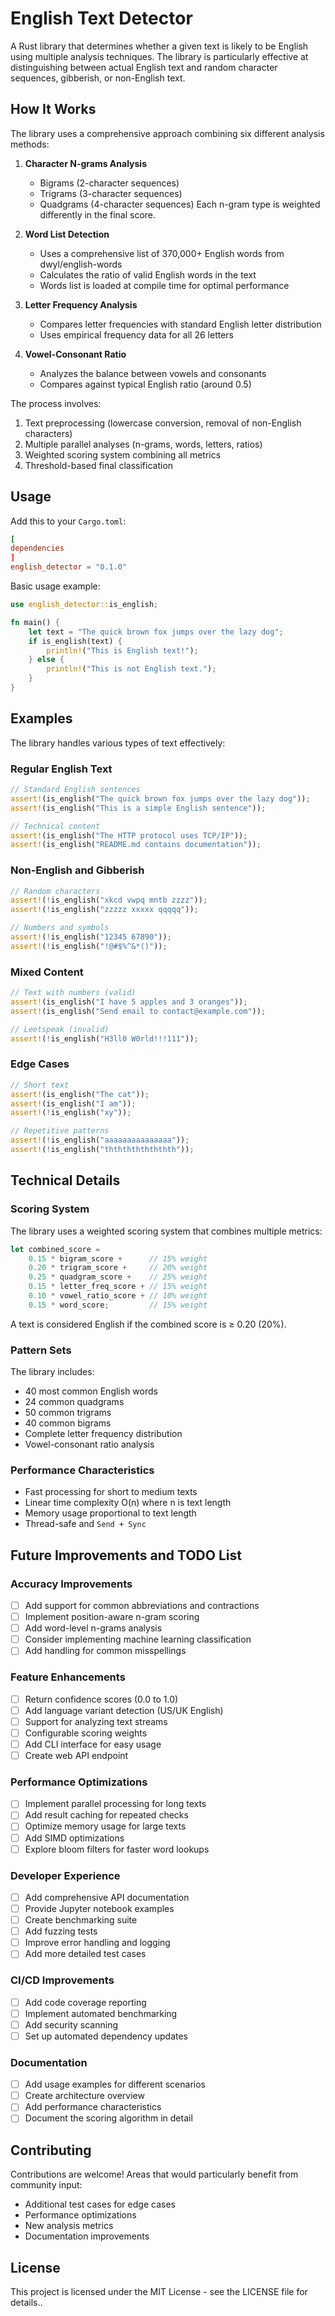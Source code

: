 # English Text Detector

A Rust library that determines whether a given text is likely to be English using multiple analysis techniques. The library is particularly effective at distinguishing between actual English text and random character sequences, gibberish, or non-English text.

## How It Works

The library uses a comprehensive approach combining six different analysis methods:

1. **Character N-grams Analysis**
   - Bigrams (2-character sequences)
   - Trigrams (3-character sequences)
   - Quadgrams (4-character sequences)
   Each n-gram type is weighted differently in the final score.

2. **Word List Detection**
   - Uses a comprehensive list of 370,000+ English words from dwyl/english-words
   - Calculates the ratio of valid English words in the text
   - Words list is loaded at compile time for optimal performance

3. **Letter Frequency Analysis**
   - Compares letter frequencies with standard English letter distribution
   - Uses empirical frequency data for all 26 letters

4. **Vowel-Consonant Ratio**
   - Analyzes the balance between vowels and consonants
   - Compares against typical English ratio (around 0.5)

The process involves:
1. Text preprocessing (lowercase conversion, removal of non-English characters)
2. Multiple parallel analyses (n-grams, words, letters, ratios)
3. Weighted scoring system combining all metrics
4. Threshold-based final classification

## Usage

Add this to your `Cargo.toml`:

```toml
[
dependencies
]
english_detector = "0.1.0"
```

Basic usage example:

```rust
use english_detector::is_english;

fn main() {
    let text = "The quick brown fox jumps over the lazy dog";
    if is_english(text) {
        println!("This is English text!");
    } else {
        println!("This is not English text.");
    }
}
```

## Examples

The library handles various types of text effectively:

### Regular English Text
```rust
// Standard English sentences
assert!(is_english("The quick brown fox jumps over the lazy dog"));
assert!(is_english("This is a simple English sentence"));

// Technical content
assert!(is_english("The HTTP protocol uses TCP/IP"));
assert!(is_english("README.md contains documentation"));
```

### Non-English and Gibberish
```rust
// Random characters
assert!(!is_english("xkcd vwpq mntb zzzz"));
assert!(!is_english("zzzzz xxxxx qqqqq"));

// Numbers and symbols
assert!(!is_english("12345 67890"));
assert!(!is_english("!@#$%^&*()"));
```

### Mixed Content
```rust
// Text with numbers (valid)
assert!(is_english("I have 5 apples and 3 oranges"));
assert!(is_english("Send email to contact@example.com"));

// Leetspeak (invalid)
assert!(!is_english("H3ll0 W0rld!!!111"));
```

### Edge Cases
```rust
// Short text
assert!(is_english("The cat"));
assert!(is_english("I am"));
assert!(!is_english("xy"));

// Repetitive patterns
assert!(!is_english("aaaaaaaaaaaaaaa"));
assert!(!is_english("thththththththth"));
```

## Technical Details

### Scoring System

The library uses a weighted scoring system that combines multiple metrics:

```rust
let combined_score = 
    0.15 * bigram_score +      // 15% weight
    0.20 * trigram_score +     // 20% weight
    0.25 * quadgram_score +    // 25% weight
    0.15 * letter_freq_score + // 15% weight
    0.10 * vowel_ratio_score + // 10% weight
    0.15 * word_score;         // 15% weight
```

A text is considered English if the combined score is ≥ 0.20 (20%).

### Pattern Sets

The library includes:
- 40 most common English words
- 24 common quadgrams
- 50 common trigrams
- 40 common bigrams
- Complete letter frequency distribution
- Vowel-consonant ratio analysis

### Performance Characteristics

- Fast processing for short to medium texts
- Linear time complexity O(n) where n is text length
- Memory usage proportional to text length
- Thread-safe and `Send + Sync`

## Future Improvements and TODO List

### Accuracy Improvements
- [ ] Add support for common abbreviations and contractions
- [ ] Implement position-aware n-gram scoring
- [ ] Add word-level n-grams analysis
- [ ] Consider implementing machine learning classification
- [ ] Add handling for common misspellings

### Feature Enhancements
- [ ] Return confidence scores (0.0 to 1.0)
- [ ] Add language variant detection (US/UK English)
- [ ] Support for analyzing text streams
- [ ] Configurable scoring weights
- [ ] Add CLI interface for easy usage
- [ ] Create web API endpoint

### Performance Optimizations
- [ ] Implement parallel processing for long texts
- [ ] Add result caching for repeated checks
- [ ] Optimize memory usage for large texts
- [ ] Add SIMD optimizations
- [ ] Explore bloom filters for faster word lookups

### Developer Experience
- [ ] Add comprehensive API documentation
- [ ] Provide Jupyter notebook examples
- [ ] Create benchmarking suite
- [ ] Add fuzzing tests
- [ ] Improve error handling and logging
- [ ] Add more detailed test cases

### CI/CD Improvements
- [ ] Add code coverage reporting
- [ ] Implement automated benchmarking
- [ ] Add security scanning
- [ ] Set up automated dependency updates

### Documentation
- [ ] Add usage examples for different scenarios
- [ ] Create architecture overview
- [ ] Add performance characteristics
- [ ] Document the scoring algorithm in detail

## Contributing

Contributions are welcome! Areas that would particularly benefit from community input:
- Additional test cases for edge cases
- Performance optimizations
- New analysis metrics
- Documentation improvements

## License

This project is licensed under the MIT License - see the LICENSE file for details..
